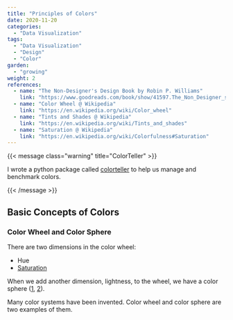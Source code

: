 ```yaml
---
title: "Principles of Colors"
date: 2020-11-20
categories:
  - "Data Visualization"
tags:
  - "Data Visualization"
  - "Design"
  - "Color"
garden:
  - "growing"
weight: 2
references:
  - name: "The Non-Designer's Design Book by Robin P. Williams"
    link: "https://www.goodreads.com/book/show/41597.The_Non_Designer_s_Design_Book"
  - name: "Color Wheel @ Wikipedia"
    link: "https://en.wikipedia.org/wiki/Color_wheel"
  - name: "Tints and Shades @ Wikipedia"
    link: "https://en.wikipedia.org/wiki/Tints_and_shades"
  - name: "Saturation @ Wikipedia"
    link: "https://en.wikipedia.org/wiki/Colorfulness#Saturation"
---
```


{{< message class="warning" title="ColorTeller" >}}

I wrote a python package called [colorteller](https://github.com/kausalflow/colorteller-package/) to help us manage and benchmark colors.

{{< /message >}}

## Basic Concepts of Colors

### Color Wheel and Color Sphere


There are two dimensions in the color wheel:
- Hue
- [Saturation](https://en.wikipedia.org/wiki/Colorfulness#Saturation)

When we add another dimension, lightness, to the wheel, we have a color sphere ([1](https://en.wikipedia.org/wiki/Tints_and_shades), [2](https://en.wikipedia.org/wiki/Color_solid#/media/File:Color_solid_comparison_hsl_hsv_rgb_cone_sphere_cube_cylinder.png)).

Many color systems have been invented. Color wheel and color sphere are two examples of them.



